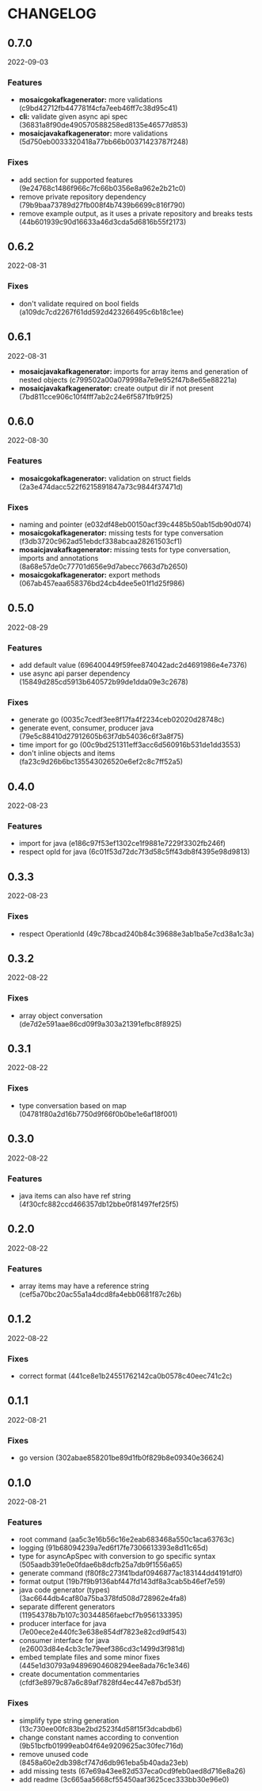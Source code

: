 # CHANGELOG

<!--- next entry here -->

## 0.7.0
2022-09-03

### Features

- **mosaicgokafkagenerator:** more validations (c9bd42712fb447781f4cfa7eeb46ff7c38d95c41)
- **cli:** validate given async api spec (36831a8f90de490570588258ed8135e46577d853)
- **mosaicjavakafkagenerator:** more validations (5d750eb0033320418a77bb66b00371423787f248)

### Fixes

- add section for supported features (9e24768c1486f966c7fc66b0356e8a962e2b21c0)
- remove private repository dependency (79b9baa73789d27fb008f4b7439b6699c816f790)
- remove example output, as it uses a private repository and breaks tests (44b601939c90d16633a46d3cda5d6816b55f2173)

## 0.6.2
2022-08-31

### Fixes

- don't validate required on bool fields (a109dc7cd2267f61dd592d423266495c6b18c1ee)

## 0.6.1
2022-08-31
- **mosaicjavakafkagenerator:** imports for array items and generation of nested objects (c799502a00a079998a7e9e952f47b8e65e88221a)
- **mosaicjavakafkagenerator:** create output dir if not present (7bd811cce906c10f4fff7ab2c24e6f5871fb9f25)

## 0.6.0
2022-08-30

### Features

- **mosaicgokafkagenerator:** validation on struct fields (2a3e474dacc522f6215891847a73c9844f37471d)

### Fixes

- naming and pointer (e032df48eb00150acf39c4485b50ab15db90d074)
- **mosaicgokafkagenerator:** missing tests for type conversation (f3db3720c962ad51ebdcf338abcaa28261503cf1)
- **mosaicjavakafkagenerator:** missing tests for type conversation, imports and annotations (8a68e57de0c77701d656e9d7abecc7663d7b2650)
- **mosaicgokafkagenerator:** export methods (067ab457eaa658376bd24cb4dee5e01f1d25f986)

## 0.5.0
2022-08-29

### Features

- add default value (696400449f59fee874042adc2d4691986e4e7376)
- use async api parser dependency (15849d285cd5913b640572b99de1dda09e3c2678)

### Fixes

- generate go (0035c7cedf3ee8f17fa4f2234ceb02020d28748c)
- generate event, consumer, producer java (79e5c88410d27912605b63f7db54036c6f3a8f75)
- time import for go (00c9bd251311eff3acc6d560916b531de1dd3553)
- don't inline objects and items (fa23c9d26b6bc135543026520e6ef2c8c7ff52a5)

## 0.4.0
2022-08-23

### Features

- import for java (e186c97f53ef1302ce1f9881e7229f3302fb246f)
- respect opId for java (6c01f53d72dc7f3d58c5ff43db8f4395e98d9813)

## 0.3.3
2022-08-23

### Fixes

- respect OperationId (49c78bcad240b84c39688e3ab1ba5e7cd38a1c3a)

## 0.3.2
2022-08-22

### Fixes

- array object conversation (de7d2e591aae86cd09f9a303a21391efbc8f8925)

## 0.3.1
2022-08-22

### Fixes

- type conversation based on map (04781f80a2d16b7750d9f66f0b0be1e6af18f001)

## 0.3.0
2022-08-22

### Features

- java items can also have ref string (4f30cfc882ccd466357db12bbe0f81497fef25f5)

## 0.2.0
2022-08-22

### Features

- array items may have a reference string (cef5a70bc20ac55a1a4dcd8fa4ebb0681f87c26b)

## 0.1.2
2022-08-22

### Fixes
- correct format (441ce8e1b24551762142ca0b0578c40eec741c2c)

## 0.1.1
2022-08-21

### Fixes

- go version (302abae858201be89d1fb0f829b8e09340e36624)

## 0.1.0
2022-08-21

### Features

- root command (aa5c3e16b56c16e2eab683468a550c1aca63763c)
- logging (91b68094239a7ed6f17fe7306613393e8d11c65d)
- type for asyncApSpec with conversion to go specific syntax (505aadb391e0e0fdae6b8dcfb25a7db9f1556a65)
- generate command (f80f8c273f41bdaf0946877ac183144dd4191df0)
- format output (19b7f9b9136abf447fd143df8a3cab5b46ef7e59)
- java code generator (types) (3ac6644db4caf80a75ba378fd508d728962e4fa8)
- separate different generators (11954378b7b107c30344856faebcf7b956133395)
- producer interface for java (7e00ece2e440fc3e638e854df7823e82cd9df543)
- consumer interface for java (e26003d84e4cb3c1e79eef386cd3c1499d3f981d)
- embed template files and some minor fixes (445e1d30793a94896904608294ee8ada76c1e346)
- create documentation commentaries (cfdf3e8979c87a6c89af7828fd4ec447e87bd53f)

### Fixes

- simplify type string generation (13c730ee00fc83be2bd2523f4d58f15f3dcabdb6)
- change constant names according to convention (9b51bcfb01999eab04f64e9209625ac30fec716d)
- remove unused code (8458a60e2db398cf747d6db961eba5b40ada23eb)
- add missing tests (67e69a43ee82d537eca0cd9feb0aed8d716e8a26)
- add readme (3c665aa5668cf55450aaf3625cec333bb30e96e0)